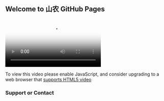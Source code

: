 ## Welcome to 山农 GitHub Pages




<html>
<head>
<link href="//vjs.zencdn.net/7.3.0/video-js.min.css" rel="stylesheet">
<script src="//vjs.zencdn.net/7.3.0/video.min.js"></script>
</head>
<body>

<video
    id="my-player"
    class="video-js"
    controls
    preload="auto"
    poster="//vjs.zencdn.net/v/oceans.png"
    data-setup='{}'>
  <source src="https://f.video.weibocdn.com/rYUnLlWalx07BpobEI7601041200GAGn0E010.mp4" type="video/mp4"></source>
  
  <p class="vjs-no-js">
    To view this video please enable JavaScript, and consider upgrading to a
    web browser that
    <a href="https://videojs.com/html5-video-support/" target="_blank">
      supports HTML5 video
    </a>
  </p>
</video>


</body>

</html>












### Support or Contact


